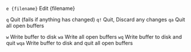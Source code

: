 `e {filename}`	 Edit {filename}

`q`  	         Quit (fails if anything has changed)
`q!`		     Quit, Discard any changes
`qa`		 	 Quit all open buffers

`w`              Write buffer to disk
`wa`             Write all open buffers
`wq`             Write buffer to disk and quit
`wqa`            Write buffer to disk and quit all open buffers